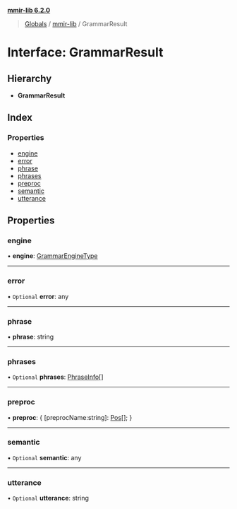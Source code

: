 **[mmir-lib 6.2.0](../README.md)**

> [Globals](../README.md) / [mmir-lib](../modules/mmir_lib.md) / GrammarResult

# Interface: GrammarResult

## Hierarchy

* **GrammarResult**

## Index

### Properties

* [engine](mmir_lib.grammarresult.md#engine)
* [error](mmir_lib.grammarresult.md#error)
* [phrase](mmir_lib.grammarresult.md#phrase)
* [phrases](mmir_lib.grammarresult.md#phrases)
* [preproc](mmir_lib.grammarresult.md#preproc)
* [semantic](mmir_lib.grammarresult.md#semantic)
* [utterance](mmir_lib.grammarresult.md#utterance)

## Properties

### engine

•  **engine**: [GrammarEngineType](../modules/mmir_lib.md#grammarenginetype)

___

### error

• `Optional` **error**: any

___

### phrase

•  **phrase**: string

___

### phrases

• `Optional` **phrases**: [PhraseInfo](mmir_lib.phraseinfo.md)[]

___

### preproc

•  **preproc**: { [preprocName:string]: [Pos](mmir_lib.pos.md)[];  }

___

### semantic

• `Optional` **semantic**: any

___

### utterance

• `Optional` **utterance**: string
